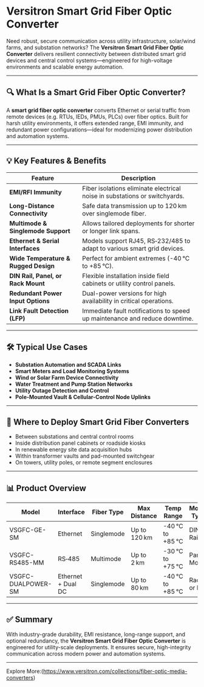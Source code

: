 # Versitron Smart Grid Fiber Optic Converter

Need robust, secure communication across utility infrastructure, solar/wind farms, and substation networks? The **Versitron Smart Grid Fiber Optic Converter** delivers resilient connectivity between distributed smart grid devices and central control systems—engineered for high-voltage environments and scalable energy automation.

---

## 🔍 What Is a Smart Grid Fiber Optic Converter?

A **smart grid fiber optic converter** converts Ethernet or serial traffic from remote devices (e.g. RTUs, IEDs, PMUs, PLCs) over fiber optics. Built for harsh utility environments, it offers extended range, EMI immunity, and redundant power configurations—ideal for modernizing power distribution and automation systems.

---

## 💡 Key Features & Benefits

| Feature                           | Description                                                                 |
|-----------------------------------|-----------------------------------------------------------------------------|
| **EMI/RFI Immunity**              | Fiber isolations eliminate electrical noise in substations or switchyards. |
| **Long-Distance Connectivity**    | Safe data transmission up to 120 km over singlemode fiber.                  |
| **Multimode & Singlemode Support**| Allows tailored deployments for shorter or longer link spans.               |
| **Ethernet & Serial Interfaces**  | Models support RJ45, RS‑232/485 to adapt to various smart grid devices.     |
| **Wide Temperature & Rugged Design** | Perfect for ambient extremes (-40 °C to +85 °C).                        |
| **DIN Rail, Panel, or Rack Mount**| Flexible installation inside field cabinets or utility control panels.      |
| **Redundant Power Input Options** | Dual-power versions for high availability in critical operations.           |
| **Link Fault Detection (LFP)**    | Immediate fault notifications to speed up maintenance and reduce downtime.  |

---

## 🛠️ Typical Use Cases

- **Substation Automation and SCADA Links**  
- **Smart Meters and Load Monitoring Systems**  
- **Wind or Solar Farm Device Connectivity**  
- **Water Treatment and Pump Station Networks**  
- **Utility Outage Detection and Control**  
- **Pole-Mounted Vault & Cellular-Control Node Uplinks**

---

## 🛒 Where to Deploy Smart Grid Fiber Converters

- Between substations and central control rooms  
- Inside distribution panel cabinets or roadside kiosks  
- In renewable energy site data acquisition hubs  
- Within transformer vaults and pad-mounted switchgear  
- On towers, utility poles, or remote segment enclosures  

---

## 📊 Product Overview

| Model                        | Interface          | Fiber Type       | Max Distance     | Temp Range       | Mount Type     | Use Case                              |
|-----------------------------|--------------------|------------------|------------------|------------------|----------------|----------------------------------------|
| VSGFC-GE-SM                 | Ethernet           | Singlemode       | Up to 120 km     | -40 °C to +85 °C | DIN Rail        | Substation to SCADA connection        |
| VSGFC-RS485-MM              | RS‑485             | Multimode        | Up to 2 km       | -30 °C to +75 °C | Panel Mount     | RTU / IED communication                |
| VSGFC-DUALPOWER-SM          | Ethernet + Dual DC | Singlemode       | Up to 80 km      | -40 °C to +85 °C | Rack or DIN     | High‑availability smart grid networks  |

---

## ✅ Summary

With industry-grade durability, EMI resistance, long-range support, and optional redundancy, the **Versitron Smart Grid Fiber Optic Converter** is engineered for utility-scale deployments. It ensures secure, high-integrity communication across modern power and automation systems.

---

Explore More:(https://www.versitron.com/collections/fiber-optic-media-converters)
